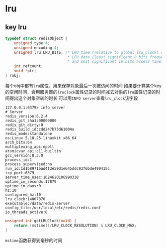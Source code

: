 # lru

## key lru
```c
typedef struct redisObject {
    unsigned type:4;
    unsigned encoding:4;
    unsigned lru:LRU_BITS; /* LRU time (relative to global lru_clock) or
                            * LFU data (least significant 8 bits frequency
                            * and most significant 16 bits access time). */
    int refcount;
    void *ptr;
} robj;
```
每个obj中都有`lru`属性，用来保存对象最后一次被访问的时间
如果要计算某个key的空闲时间，会用服务器的`lruclock`属性记录的时间减去对象的`lru`属性记录的时间得出这个对象空转的时长
可以用`INFO server`查看`lru_clock`该字段 
```log
127.0.0.1:6379> info server
# Server
redis_version:6.2.4
redis_git_sha1:00000000
redis_git_dirty:0
redis_build_id:cdd247b73d61004a
redis_mode:standalone
os:Linux 5.10.25-linuxkit x86_64
arch_bits:64
multiplexing_api:epoll
atomicvar_api:c11-builtin
gcc_version:8.3.0
process_id:1
process_supervised:no
run_id:1d1b8971bad4f3e59d1e645ddc93f6bde499415c
tcp_port:6379
server_time_usec:1624620106990338
uptime_in_seconds:17879
uptime_in_days:0
hz:10
configured_hz:10
lru_clock:14007370
executable:/data/redis-server
config_file:/usr/local/etc/redis/redis.conf
io_threads_active:0
```

```c
unsigned int getLRUClock(void) {
    return (mstime()/LRU_CLOCK_RESOLUTION) & LRU_CLOCK_MAX;
}
```
`mstime`函数获得到毫秒的时间
